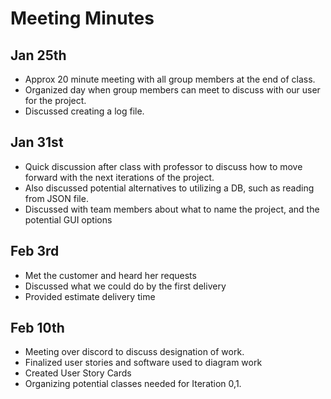# Meeting Minutes

## Jan 25th
- Approx 20 minute meeting with all group members at the end of class.
- Organized day when group members can meet to discuss with our user for the project.
- Discussed creating a log file.


## Jan 31st 
- Quick discussion after class with professor to discuss how to move forward with the next iterations of the project. 
- Also discussed potential alternatives to utilizing a DB, such as reading from JSON file.
- Discussed with team members about what to name the project, and the potential GUI options

## Feb 3rd
- Met the customer and heard her requests
- Discussed what we could do by the first delivery
- Provided estimate delivery time

## Feb 10th
- Meeting over discord to discuss designation of work.
- Finalized user stories and software used to diagram work 
- Created User Story Cards
- Organizing potential classes needed for Iteration 0,1. 